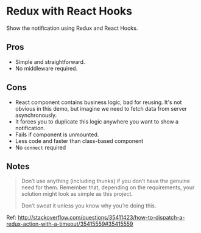 # Redux with React Hooks

Show the notification using Redux and React Hooks.

## Pros

- Simple and straightforward.
- No middleware required.

## Cons

- React component contains business logic, bad for reusing. It's not obvious in this demo, but imagine we need to fetch data from server asynchronously.
- It forces you to duplicate this logic anywhere you want to show a notification.
- Fails if component is unmounted.
- Less code and faster than class-based component
- No `connect` required

## Notes

> Don’t use anything (including thunks) if you don’t have the genuine need for them. Remember that, depending on the requirements, your solution might look as simple as this project.
>
> Don’t sweat it unless you know why you’re doing this.

Ref: http://stackoverflow.com/questions/35411423/how-to-dispatch-a-redux-action-with-a-timeout/35415559#35415559
